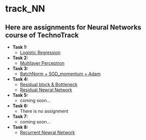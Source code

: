 # track_NN
## Here are assignments for Neural Networks course of TechnoTrack
* __Task 1:__
  * [Logistic Regression](https://github.com/BEANefiT/track_NN/blob/master/LogisticRegression/LogisticRegression.ipynb)
* __Task 2:__
  * [Multilayer Perceptron](https://github.com/BEANefiT/track_NN/blob/master/MultilayerPerceptron/MultilayerPerceptron.ipynb)
* __Task 3:__
  * [BatchNorm + SGD\_momentum + Adam](https://github.com/BEANefiT/track_NN/blob/master/BatchNorm_SGD_Adam/BatchNorm_SGD_Adam.ipynb)
* __Task 4:__    
  * [Residual block & Bottleneck](https://github.com/BEANefiT/track_NN/blob/master/Residual_NN/ResBlock_BottleNeck.ipynb)
  * [Residual Newral Network](https://github.com/BEANefiT/track_NN/blob/master/Residual_NN/ResNet.ipynb)
* __Task 5:__
  * coming soon...
* __Task 6:__
  * There is no assignment
* __Task 7:__
  * coming soon...
* __Task 8:__
  * [Recurrent Newral Network](https://github.com/BEANefiT/track_NN/blob/master/RNN/RNN.ipynb)
